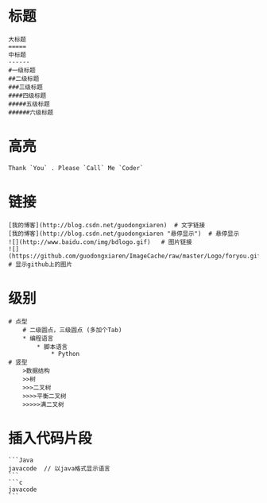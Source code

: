# 标题
	大标题
	=====
	中标题
	------
	#一级标题  
	##二级标题  
	###三级标题  
	####四级标题  
	#####五级标题  
	######六级标题  
# 高亮
	Thank `You` . Please `Call` Me `Coder`
# 链接
	[我的博客](http://blog.csdn.net/guodongxiaren)  # 文字链接
	[我的博客](http://blog.csdn.net/guodongxiaren "悬停显示")  # 悬停显示
	![](http://www.baidu.com/img/bdlogo.gif)   # 图片链接
	![](https://github.com/guodongxiaren/ImageCache/raw/master/Logo/foryou.gif) # 显示github上的图片 
# 级别
	# 点型
		# 二级圆点，三级圆点 (多加个Tab)
		* 编程语言  
			* 脚本语言  
				* Python  
	# 竖型
		>数据结构  
		>>树  
		>>>二叉树  
		>>>>平衡二叉树  
		>>>>>满二叉树  

# 插入代码片段
	```Java
	javacode  // 以java格式显示语言
	```
	```c
	javacode
	```



